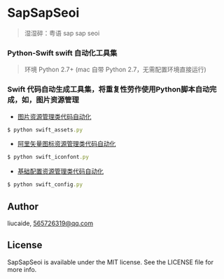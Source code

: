 # SapSapSeoi
> 湿湿碎：粤语 sap sap seoi

### Python-Swift swift 自动化工具集
> 环境 Python 2.7+ (mac 自带 Python 2.7，无需配置环境直接运行)
### Swift 代码自动生成工具集，将重复性劳作使用Python脚本自动完成，如，图片资源管理
- [图片资源管理类代码自动化](https://github.com/liucaide/CD/blob/master/PyToSwift/swift_assets.py)
```ruby
$ python swift_assets.py
```

- [阿里矢量图标资源管理类代码自动化](https://github.com/liucaide/CD/blob/master/PyToSwift/swift_iconfont.py)
```ruby
$ python swift_iconfont.py
```

- [基础配置资源管理类代码自动化](https://github.com/liucaide/CD/blob/master/PyToSwift/swift_config.py)
```ruby
$ python swift_config.py
```

## Author

liucaide, 565726319@qq.com

## License

SapSapSeoi is available under the MIT license. See the LICENSE file for more info.